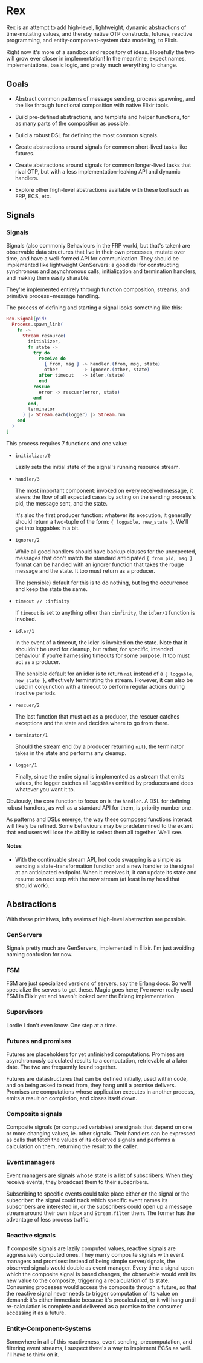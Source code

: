 Rex
===

Rex is an attempt to add high-level, lightweight, dynamic abstractions of time-mutating values, and thereby native OTP constructs, futures, reactive programming, and entity-component-system data modeling, to Elixir.

Right now it's more of a sandbox and repository of ideas. Hopefully the two will grow ever closer in implementation! In the meantime, expect names, implementations, basic logic, and pretty much everything to change.

Goals
-----

- Abstract common patterns of message sending, process spawning, and the like through functional composition with native Elixir tools.

- Build pre-defined abstractions, and template and helper functions, for as many parts of the composition as possible.

- Build a robust DSL for defining the most common signals.

- Create abstractions around signals for common short-lived tasks like futures.

- Create abstractions around signals for common longer-lived tasks that rival OTP, but with a less implementation-leaking API and dynamic handlers.

- Explore other high-level abstractions available with these tool such as FRP, ECS, etc.

Signals
-------

### Signals

Signals (also commonly Behaviours in the FRP world, but that's taken) are observable data structures that live in their own processes, mutate over time, and have a well-formed API for communication. They should be implemented like lightweight GenServers: a good dsl for constructing synchronous and asynchronous calls, initialization and termination handlers, and making them easily sharable.

They're implemented entirely through function composition, streams, and primitive process+message handling.

The process of defining and starting a signal looks something like this:

```elixir
Rex.Signal[pid:
  Process.spawn_link(
    fn ->
      Stream.resource(
        initializer,
        fn state ->
          try do
            receive do
              { from, msg } -> handler.(from, msg, state)
              other         -> ignorer.(other, state)
            after timeout   -> idler.(state)
            end
          rescue
            error -> rescuer(error, state)
          end
        end,
        terminator
      ) |> Stream.each(logger) |> Stream.run
    end
  )
]
```

This process requires 7 functions and one value:

- `initializer/0`

  Lazily sets the initial state of the signal's running resource stream.

- `handler/3`

  The most important component: invoked on every received message, it steers the flow of all expected cases by acting on the sending process's pid, the message sent, and the state.

  It's also the first producer function: whatever its execution, it generally should return a two-tuple of the form: `{ loggable, new_state }`. We'll get into loggables in a bit.

- `ignorer/2`

  While all good handlers should have backup clauses for the unexpected, messages that don't match the standard anticipated `{ from_pid, msg }` format can be handled with an ignorer function that takes the rouge message and the state. It too must return as a producer.

  The (sensible) default for this is to do nothing, but log the occurrence and keep the state the same.

- `timeout // :infinity`

  If `timeout` is set to anything other than `:infinity`, the `idler/1` function is invoked.

- `idler/1`

  In the event of a timeout, the idler is invoked on the state. Note that it shouldn't be used for cleanup, but rather, for specific, intended behaviour if you're harnessing timeouts for some purpose. It too must act as a producer.

  The sensible default for an idler is to return `nil` instead of a `{ loggable, new_state }`, effectively terminating the stream. However, it can also be used in conjunction with a timeout to perform regular actions during inactive periods.

- `rescuer/2`

  The last function that must act as a producer, the rescuer catches exceptions and the state and decides where to go from there.

- `terminator/1`

  Should the stream end (by a producer returning `nil`), the terminator takes in the state and performs any cleanup.

- `logger/1`

  Finally, since the entire signal is implemented as a stream that emits values, the logger catches all `loggables` emitted by producers and does whatever you want it to.

Obviously, the core function to focus on is the `handler`. A DSL for defining robust handlers, as well as a standard API for them, is priority number one.

As patterns and DSLs emerge, the way these composed functions interact will likely be refined. Some behaviours may be predetermined to the extent that end users will lose the ability to select them all together. We'll see.

#### Notes

- With the continuable stream API, hot code swapping is a simple as sending a state-transformation function and a new handler to the signal at an anticipated endpoint. When it receives it, it can update its state and resume on next step with the new stream (at least in my head that should work).

Abstractions
------------

With these primitives, lofty realms of high-level abstraction are possible.

### GenServers

Signals pretty much are GenServers, implemented in Elixir. I'm just avoiding naming confusion for now.

### FSM

FSM are just specialized versions of servers, say the Erlang docs. So we'll specialize the servers to get these. Magic goes here; I've never really used FSM in Elixir yet and haven't looked over the Erlang implementation.

### Supervisors

Lordie I don't even know. One step at a time.

### Futures and promises

Futures are placeholders for yet unfinished computations. Promises are asynchronously calculated results to a computation, retrievable at a later date. The two are frequently found together.

Futures are datastructures that can be defined initially, used within code, and on being asked to read from, they hang until a promise delivers. Promises are computations whose application executes in another process, emits a result on completion, and closes itself down.

### Composite signals

Composite signals (or computed variables) are signals that depend on one or more changing values, ie. other signals. Their handlers can be expressed as calls that fetch the values of its observed signals and performs a calculation on them, returning the result to the caller.

### Event managers

Event managers are signals whose state is a list of subscribers. When they receive events, they broadcast them to their subscribers.

Subscribing to specific events could take place either on the signal or the subscriber: the signal could track which specific event names its subscribers are interested in, or the subscribers could open up a message stream around their own inbox and `Stream.filter` them. The former has the advantage of less process traffic.

### Reactive signals

If composite signals are lazily computed values, reactive signals are aggressively computed ones. They marry composite signals with event managers and promises: instead of being simple server/signals, the observed signals would double as event manager. Every time a signal upon which the composite signal is based changes, the observable would emit its new value to the composite, triggering a recalculation of its state. Consuming processes would access the composite through a future, so that the reactive signal never needs to trigger computation of its value on demand: it's either immediate because it's precalculated, or it will hang until re-calculation is complete and delivered as a promise to the consumer accessing it as a future.

### Entity-Component-Systems

Somewhere in all of this reactiveness, event sending, precomputation, and filtering event streams, I suspect there's a way to implement ECSs as well. I'll have to think on it.
